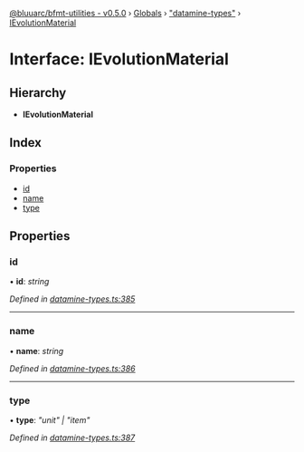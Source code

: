 [@bluuarc/bfmt-utilities - v0.5.0](../README.md) › [Globals](../globals.md) › ["datamine-types"](../modules/_datamine_types_.md) › [IEvolutionMaterial](_datamine_types_.ievolutionmaterial.md)

# Interface: IEvolutionMaterial

## Hierarchy

* **IEvolutionMaterial**

## Index

### Properties

* [id](_datamine_types_.ievolutionmaterial.md#id)
* [name](_datamine_types_.ievolutionmaterial.md#name)
* [type](_datamine_types_.ievolutionmaterial.md#type)

## Properties

###  id

• **id**: *string*

*Defined in [datamine-types.ts:385](https://github.com/BluuArc/bfmt-utilities/blob/master/src/datamine-types.ts#L385)*

___

###  name

• **name**: *string*

*Defined in [datamine-types.ts:386](https://github.com/BluuArc/bfmt-utilities/blob/master/src/datamine-types.ts#L386)*

___

###  type

• **type**: *"unit" | "item"*

*Defined in [datamine-types.ts:387](https://github.com/BluuArc/bfmt-utilities/blob/master/src/datamine-types.ts#L387)*
